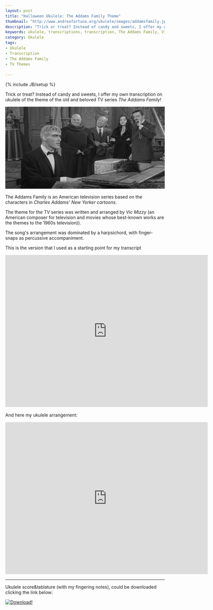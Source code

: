 ```yaml
---
layout: post
title: "Halloween Ukulele: The Addams Family Theme"
thumbnail: "http://www.andreafortuna.org/ukulele/images/addamsfamily.jpg"
description: "Trick or treat? Instead of candy and sweets, I offer my own transcription on ukulele of the theme of the old and beloved TV series 'The Addams Family'!"
keywords: ukulele, transcriptions, transcription, The Addams Family, Vic Mizzy, Charles Addams, music, fingerstyle
category: Ukulele
tags: 
- Ukulele
- Transcription
- The Addams Family
- TV Themes

---
```

{% include JB/setup %}

Trick or treat? Instead of candy and sweets, I offer my own transcription on ukulele of the theme of the old and beloved TV series *The Addams Family*!

![The Addams Family Ukulele](/ukulele/images/addamsfamily.jpg)
<!-- more -->

The Addams Family is an American television series based on the characters in *Charles Addams' New Yorker cartoons*. 

The theme for the TV series was written and arranged by *Vic Mizzy* (an American composer for television and movies whose best-known works are the themes to the 1960s television)). 

The song's arrangement was dominated by a harpsichord, with finger-snaps as percussive accompaniment.

This is the version that I used as a starting point for my transcript

<iframe width="640" height="480" src="https://www.youtube.com/embed/X6QzbvH-ZNo" frameborder="0" allowfullscreen></iframe>

And here my ukulele arrangement:

<iframe width="640" height="480" src="https://www.youtube.com/embed/sRoLzKuVbfE" frameborder="0" allowfullscreen></iframe>

<hr/>

Ukulele score&tablature (with my fingering notes), could be downloaded clicking the link below:

[![Download!](http://www.andreafortuna.org/images/Download-PDF-Button.png)](http://www.andreafortuna.org/ukulele/files/the_addams_family_theme.pdf)


